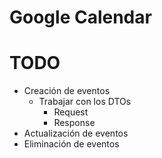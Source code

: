 # Google Calendar

# TODO
 - Creación de eventos
    - Trabajar con los DTOs
        - Request
        - Response
 - Actualización de eventos
 - Eliminación de eventos
